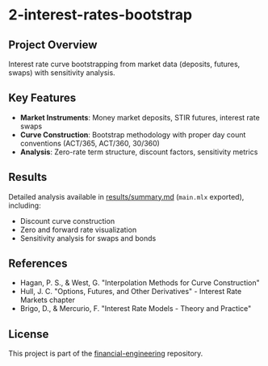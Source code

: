 # 2-interest-rates-bootstrap

## Project Overview

Interest rate curve bootstrapping from market data (deposits, futures, swaps) with sensitivity analysis.

## Key Features

- **Market Instruments**: Money market deposits, STIR futures, interest rate swaps
- **Curve Construction**: Bootstrap methodology with proper day count conventions (ACT/365, ACT/360, 30/360)
- **Analysis**: Zero-rate term structure, discount factors, sensitivity metrics

## Results

Detailed analysis available in [results/summary.md](results/summary.md) (`main.mlx` exported), including:
- Discount curve construction
- Zero and forward rate visualization
- Sensitivity analysis for swaps and bonds

## References

- Hagan, P. S., & West, G. "Interpolation Methods for Curve Construction"
- Hull, J. C. "Options, Futures, and Other Derivatives" - Interest Rate Markets chapter
- Brigo, D., & Mercurio, F. "Interest Rate Models - Theory and Practice"

## License

This project is part of the [financial-engineering](../../README.md) repository.

